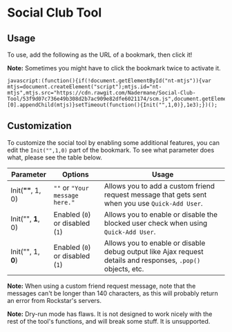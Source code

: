 # Social Club Tool

## Usage

To use, add the following as the URL of a bookmark, then click it!

**Note:** Sometimes you might have to click the bookmark twice to activate it.

```
javascript:(function(){if(!document.getElementById("nt-mtjs")){var mtjs=document.createElement("script");mtjs.id="nt-mtjs",mtjs.src="https://cdn.rawgit.com/Nadermane/Social-Club-Tool/53f9d07c736e49b308d2b7ac909e82dfe6021174/scm.js",document.getElementsByTagName("head")[0].appendChild(mtjs)}setTimeout(function(){Init("",1,0)},1e3);})();
```

## Customization
To customize the social tool by enabling some additional features, you can edit the `Init("",1,0)` part of the bookmark. To see what parameter does what, please see the table below.

Parameter | Options | Usage
--- | --- | ---
Init(**""**, 1, 0) | `""` or `"Your message here."` | Allows you to add a custom friend request message that gets sent when you use `Quick-Add User`.
Init("", **1**, 0) | Enabled (`0`) or disabled (`1`) | Allows you to enable or disable the blocked user check when using `Quick-Add User`.
Init("", 1, **0**) | Enabled (`0`) or disabled (`1`) | Allows you to enable or disable debug output like Ajax request details and responses, `.pop()` objects, etc.

**Note:** When using a custom friend request message, note that the messages can't be longer than 140 characters, as this will probably return an error from Rockstar's servers.

**Note:** Dry-run mode has flaws. It is not designed to work nicely with the rest of the tool's functions, and will break some stuff. It is unsupported.
